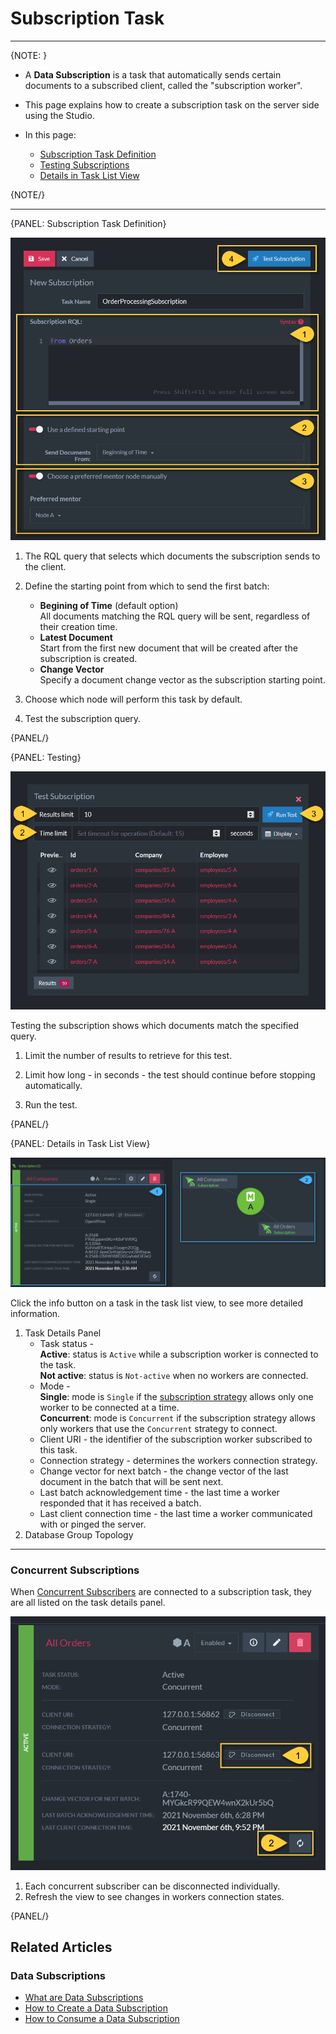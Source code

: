 ﻿# Subscription Task
---

{NOTE: }

* A **Data Subscription** is a task that automatically sends certain documents to a subscribed 
  client, called the "subscription worker".  

* This page explains how to create a subscription task on the server side using the Studio.  

* In this page:
  * [Subscription Task Definition](../../../../studio/database/tasks/ongoing-tasks/subscription-task#subscription-task-definition)
  * [Testing Subscriptions](../../../../studio/database/tasks/ongoing-tasks/subscription-task#testing)
  * [Details in Task List View](../../../../studio/database/tasks/ongoing-tasks/subscription-task#details-in-task-list-view)

{NOTE/}

---

{PANEL: Subscription Task Definition}

![Figure 1. Subscription Task Definition](images/subscriptions-1.png "Subscription Task Definition")

1. The RQL query that selects which documents the subscription sends 
   to the client.  

2. Define the starting point from which to send the first batch:  
   * **Begining of Time** (default option)  
     All documents matching the RQL query will be sent, regardless of their creation time.  
   * **Latest Document**  
     Start from the first new document that will be created after the subscription is created.  
   * **Change Vector**  
     Specify a document change vector as the subscription starting point.  

3. Choose which node will perform this task by default.  

4. Test the subscription query.  

{PANEL/}

{PANEL: Testing}

![Figure 2. Testing Subscription](images/subscriptions-2.png "Testing Subscription")

Testing the subscription shows which documents match the specified query.  

1. Limit the number of results to retrieve for this test.  

2. Limit how long - in seconds - the test should continue before 
stopping automatically.  

3. Run the test.  

{PANEL/}

{PANEL: Details in Task List View}

![Figure 3. Task List View](images/subscriptions-3.png "Task List View")

Click the info button on a task in the task list view, to see 
more detailed information.  

1. Task Details Panel  
   * Task status -  
     **Active**: status is `Active` while a subscription worker is connected to the task.  
     **Not active**: status is `Not-active` when no workers are connected.  
   * Mode -  
     **Single**: mode is `Single` if the 
     [subscription strategy](../../../../client-api/data-subscriptions/consumption/how-to-consume-data-subscription#determining-which-workers-a-subscription-will-serve) 
     allows only one worker to be connected at a time.  
     **Concurrent**: mode is `Concurrent` if the subscription strategy allows only workers 
     that use the `Concurrent` strategy to connect.  
   * Client URI - the identifier of the subscription worker 
     subscribed to this task.  
   * Connection strategy - determines the workers connection strategy.  
   * Change vector for next batch - the change vector of the last 
     document in the batch that will be sent next.  
   * Last batch acknowledgement time - the last time a worker 
     responded that it has received a batch.  
   * Last client connection time - the last time a worker communicated 
     with or pinged the server.  
2. Database Group Topology

---

### Concurrent Subscriptions

When [Concurrent Subscribers](../../../../client-api/data-subscriptions/concurrent-subscriptions) 
are connected to a subscription task, they are all listed on the task details panel.  

![Figure 4. Concurrent Subscribers](images/subscriptions-4.png "Concurrent Subscribers")

1. Each concurrent subscriber can be disconnected individually.  
2. Refresh the view to see changes in workers connection states.  

{PANEL/}

## Related Articles

### Data Subscriptions

- [What are Data Subscriptions](../../../../client-api/data-subscriptions/what-are-data-subscriptions)
- [How to Create a Data Subscription](../../../../client-api/data-subscriptions/creation/how-to-create-data-subscription)
- [How to Consume a Data Subscription](../../../../client-api/data-subscriptions/consumption/how-to-consume-data-subscription)
